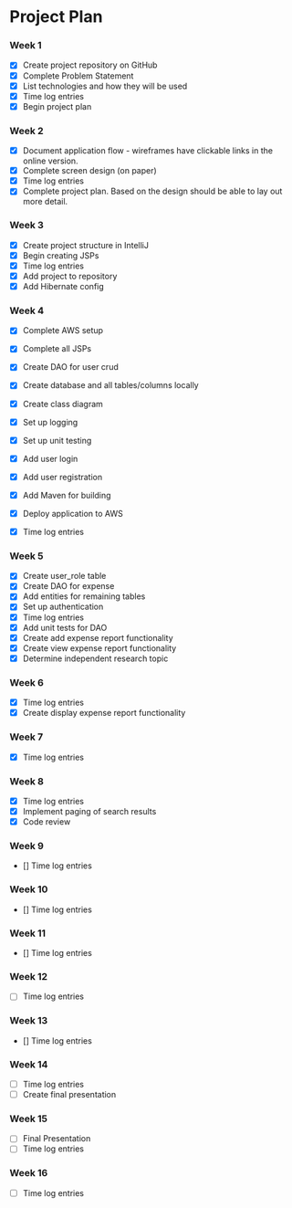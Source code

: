 # Project Plan

### Week 1
- [X] Create project repository on GitHub
- [X] Complete Problem Statement
- [X] List technologies and how they will be used
- [X] Time log entries
- [X] Begin project plan

### Week 2
- [X] Document application flow - wireframes have clickable links in the online version.
- [X] Complete screen design (on paper)
- [X] Time log entries
- [X] Complete project plan. Based on the design should be able to lay out 
more detail.

### Week 3
- [X] Create project structure in IntelliJ
- [X] Begin creating JSPs
- [X] Time log entries
- [X] Add project to repository
- [X] Add Hibernate config

### Week 4
- [X] Complete AWS setup
- [X] Complete all JSPs
- [X] Create DAO for user crud
- [X] Create database and all tables/columns locally
- [X] Create class diagram
- [X] Set up logging
- [X] Set up unit testing
- [X] Add user login  
- [X] Add user registration
- [X] Add Maven for building
- [X] Deploy application to AWS
- [X] Time log entries


### Week 5
- [X] Create user_role table
- [X] Create DAO for expense
- [X] Add entities for remaining tables
- [X] Set up authentication 
- [X] Time log entries
- [x] Add unit tests for DAO
- [x] Create add expense report functionality
- [x] Create view expense report functionality
- [x] Determine independent research topic

### Week 6
- [x] Time log entries
- [x] Create display expense report functionality

### Week 7
- [x] Time log entries

### Week 8
- [X] Time log entries
- [X] Implement paging of search results
- [X] Code review

### Week 9
- [] Time log entries

### Week 10
- [] Time log entries

### Week 11
- [] Time log entries

### Week 12
- [ ] Time log entries

### Week 13
- [] Time log entries

### Week 14
- [ ] Time log entries
- [ ] Create final presentation

### Week 15
- [ ] Final Presentation
- [ ] Time log entries

### Week 16
- [ ] Time log entries








